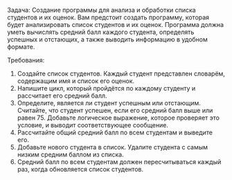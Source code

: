 Задача: Создание программы для анализа и обработки списка студентов и их оценок. Вам предстоит создать программу, которая будет анализировать список студентов и их оценок. Программа должна уметь вычислять средний балл каждого студента, определять успешных и отстающих, а также выводить информацию в удобном формате.

Требования:
1. Создайте список студентов. Каждый студент представлен словарём, содержащим имя и список его оценок.
2. Напишите цикл, который пройдётся по каждому студенту и рассчитает его средний балл.
3. Определите, является ли студент успешным или отстающим. Считайте, что студент успешен, если его средний балл выше или равен 75. Добавьте логическое выражение, которое проверяет это условие, и выводит соответствующее сообщение.
4. Рассчитайте общий средний балл по всем студентам и выведите его.
5. Добавьте нового студента в список. Удалите студента с самым низким средним баллом из списка.
6. Средний балл по всем студентам должен пересчитываться каждый раз, когда обновляется список студентов.
